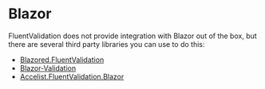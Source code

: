 # Blazor

FluentValidation does not provide integration with Blazor out of the box, but there are several third party libraries you can use to do this:

- [Blazored.FluentValidation](https://github.com/Blazored/FluentValidation)
- [Blazor-Validation](https://github.com/mrpmorris/blazor-validation)
- [Accelist.FluentValidation.Blazor](https://github.com/ryanelian/FluentValidation.Blazor)
